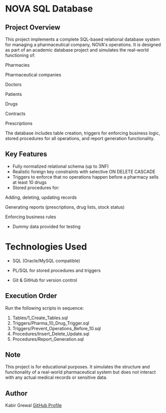 # NOVA SQL Database
## Project Overview
This project implements a complete SQL-based relational database system for managing a pharmaceutical company, NOVA's operations. It is designed as part of an academic database project and simulates the real-world functioning of:

Pharmacies

Pharmaceutical companies

Doctors

Patients

Drugs

Contracts

Prescriptions

The database includes table creation, triggers for enforcing business logic, stored procedures for all operations, and report generation functionality.
## Key Features
- Fully normalized relational schema (up to 3NF)
- Realistic foreign key constraints with selective ON DELETE CASCADE
- Triggers to enforce that no operations happen before a pharmacy sells at least 10 drugs
- Stored procedures for:

Adding, deleting, updating records

Generating reports (prescriptions, drug lists, stock status)

Enforcing business rules
- Dummy data provided for testing
# Technologies Used
- SQL (Oracle/MySQL compatible)

- PL/SQL for stored procedures and triggers

- Git & GitHub for version control

## Execution Order

Run the following scripts in sequence:

1. Tables/1_Create_Tables.sql  
2. Triggers/Pharma_10_Drug_Trigger.sql  
3. Triggers/Prevent_Operations_Before_10.sql  
4. Procedures/Insert_Delete_Update.sql  
5. Procedures/Report_Generation.sql
## Note
This project is for educational purposes. It simulates the structure and functionality of a real-world pharmaceutical system but does not interact with any actual medical records or sensitive data.

## Author
Kabir Grewal
[GitHub Profile](https://github.com/kabirgrewal1313)
